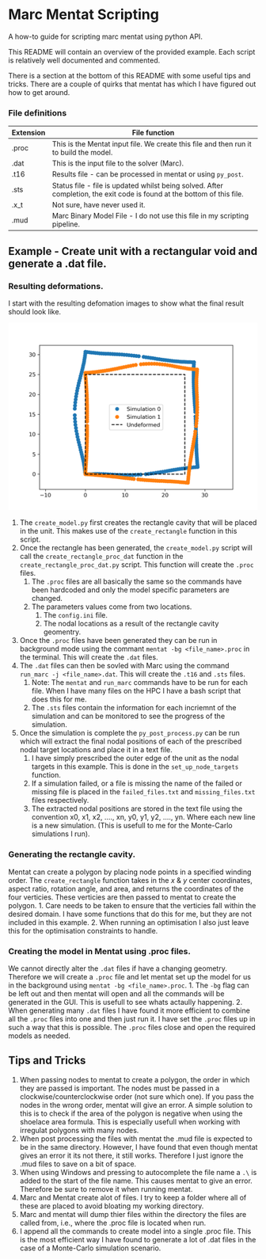 # Marc Mentat Scripting
A how-to guide for scripting marc mentat using python API.

This README will contain an overview of the provided example. Each script is relatively well documented and commented.

There is a section at the bottom of this README with some useful tips and tricks. There are a couple of quirks that mentat has which I have figured out how to get around.

### File definitions
| Extension  | File function |
| ------------- | ------------- |
| .proc | This is the Mentat input file. We create this file and then run it to build the model. |
| .dat  | This is the input file to the solver (Marc).  |
| .t16  | Results file - can be processed in mentat or using `py_post`.  |
| .sts  | Status file - file is updated whilst being solved. After completion, the exit code is found at the bottom of this file.  |
| .x_t  | Not sure, have never used it. |
| .mud  | Marc Binary Model File - I do not use this file in my scripting pipeline. |

## Example - Create unit with a rectangular void and generate a .dat file.

### Resulting deformations.
I start with the resulting defomation images to show what the final result should look like.

![Example Results](example_simulation_visuals.png)


1. The `create_model.py` first creates the rectangle cavity that will be placed in the unit. This makes use of the `create_rectangle` function in this script.
2. Once the rectangle has been generated, the `create_model.py` script will call  the `create_rectangle_proc_dat` function in the `create_rectangle_proc_dat.py` script. This function will create the `.proc` files.
    1. The `.proc` files are all basically the same so the commands have been hardcoded and only the model specific parameters are changed.
    2. The parameters values come from two locations.
        1. The `config.ini` file.
        2. The nodal locations as a result of the rectangle cavity geomentry.
3. Once the `.proc` files have been generated they can be run in background mode using the commant `mentat -bg <file_name>.proc` in the terminal. This will create the `.dat` files.
4. The `.dat` files can then be sovled with Marc using the command `run_marc -j <file_name>.dat`. This will create the `.t16` and `.sts` files.
    1. Note: The `mentat` and `run_marc` commands have to be run for each file. When I have many files on the HPC I have a bash script that does this for me.
    2. The `.sts` files contain the information for each incriemnt of the simulation and can be monitored to see the progress of the simulation.
5. Once the simulation is complete the `py_post_process.py` can be run which will extract the final nodal positions of each of the prescribed nodal target locations and place it in a text file.
    1. I have simply prescribed the outer edge of the unit as the nodal targets in this example. This is done in the `set_up_node_targets` function.
    2. If a simulation failed, or a file is missing the name of the failed or missing file is placed in the `failed_files.txt` and `missing_files.txt` files respectively.
    3. The extracted nodal positions are stored in the text file using the convention x0, x1, x2, ...., xn, y0, y1, y2, ...., yn. Where each new line is a new simulation. (This is usefull to me for the Monte-Carlo simulations I run).
### Generating the rectangle cavity.
Mentat can create a polygon by placing node points in a specified winding order. The `create_rectangle` function takes in the $x$ & $y$ center coordinates, aspect ratio, rotation angle, and area, and returns the coordinates of the four verticies. These verticies are then passed to mentat to create the polygon.
    1. Care needs to be taken to ensure that the verticies fall within the desired domain. I have some functions that do this for me, but they are not included in this example.
    2. When running an optimisation I also just leave this for the optimisation constraints to handle.

### Creating the model in Mentat using .proc files.
We cannot directly alter the `.dat` files if have a changing geometry. Therefore we will create a `.proc` file and let mentat set up the model for us in the background using `mentat -bg <file_name>.proc`.
    1. The `-bg` flag can be left out and then mentat will open and all the commands will be generated in the GUI. This is usefull to see whats actaully happening.
    2. When generating many `.dat` files I have found it more efficient to combine all the `.proc` files into one and then just run it. I have set the `.proc` files up in such a way that this is possible. The `.proc` files close and open the required models as needed.
## Tips and Tricks

1. When passing nodes to mentat to create a polygon, the order in which they are passed is important. The nodes must be passed in a clockwise/counterclockwise order (not sure which one). If you pass the nodes in the wrong order, mentat will give an error. A simple solution to this is to check if the area of the polygon is negative when using the shoelace area formula. This is especially usefull when working with irregulat polygons with many nodes.
2. When post processing the files with mentat the .mud file is expected to be in the same directory. However, I have found that even though mentat gives an error it its not there, it still works. Therefore I just ignore the .mud files to save on a bit of space.
3. When using Windows and pressing <tab> to autocomplete the file name a `.\` is added to the start of the file name. This causes mentat to give an error. Therefore be sure to remove it when running mentat.
4. Marc and Mentat create alot of files. I try to keep a folder where all of these are placed to avoid bloating my working directory.
5. Marc and mentat will dump thier files within the directory the files are called from, i.e., where the .proc file is located when run.
6. I append all the commands to create model into a single .proc file. This is the most efficient way I have found to generate a lot of .dat files in the case of a Monte-Carlo simulation scenario.
